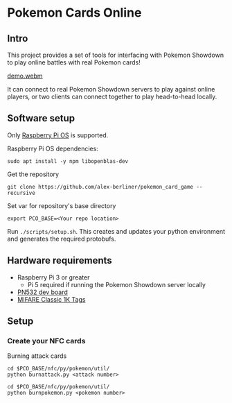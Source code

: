 # Pokemon Cards Online

## Intro
This project provides a set of tools for interfacing with Pokemon Showdown to play online battles with real Pokemon cards!

[demo.webm](https://github.com/user-attachments/assets/be0a4c21-8879-446a-8b87-abc9e598ae17)

It can connect to real Pokemon Showdown servers to play against online players, or two clients can connect together to play head-to-head locally.

## Software setup
Only [Raspberry Pi OS](https://www.raspberrypi.com/software/) is supported.

Raspberry Pi OS dependencies:

`sudo apt install -y npm libopenblas-dev`

Get the repository

`git clone https://github.com/alex-berliner/pokemon_card_game --recursive`

Set var for repository's base directory

`export PCO_BASE=<Your repo location>`

Run `./scripts/setup.sh`. This creates and updates your python environment and generates the required protobufs.

## Hardware requirements
- Raspberry Pi 3 or greater
  - Pi 5 required if running the Pokemon Showdown server locally
- [PN532 dev board](https://www.elechouse.com/product/pn532-nfc-rfid-module-v4/)
- [MIFARE Classic 1K Tags](https://www.sparkfun.com/rfid-tag-adhesive-mifare-classicr-1k-13-56-mhz.html)

## Setup

### Create your NFC cards

Burning attack cards

```
cd $PCO_BASE/nfc/py/pokemon/util/
python burnattack.py <attack number>
```

```
cd $PCO_BASE/nfc/py/pokemon/util/
python burnpokemon.py <pokemon number>
```
